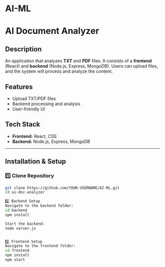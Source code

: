 # AI-ML
# AI Document Analyzer

## Description
An application that analyzes **TXT** and **PDF** files. It consists of a **frontend** (React) and **backend** (Node.js, Express, MongoDB). Users can upload files, and the system will process and analyze the content.

## Features
- Upload TXT/PDF files
- Backend processing and analysis
- User-friendly UI

## Tech Stack
- **Frontend:** React, CSS
- **Backend:** Node.js, Express, MongoDB


---

## Installation & Setup

### 1️⃣ Clone Repository
```sh
git clone https://github.com/YOUR-USERNAME/AI-ML.git
cd ai-doc-analyzer

2️⃣ Backend Setup
Navigate to the backend folder:
cd backend
npm install

Start the backend:
node server.js


3️⃣ Frontend Setup
Navigate to the frontend folder:
cd frontend
npm install
npm start


